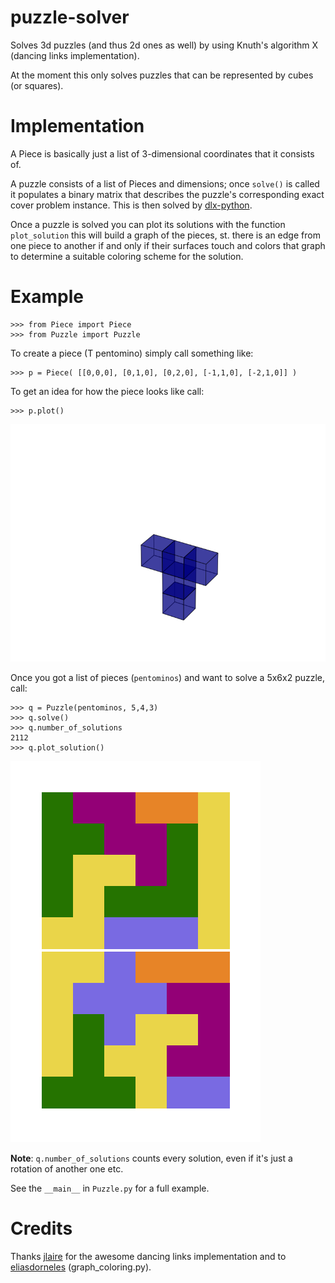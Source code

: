 # puzzle-solver
Solves 3d puzzles (and thus 2d ones as well) by using Knuth's algorithm X (dancing links implementation).

At the moment this only solves puzzles that can be represented by cubes (or squares).

# Implementation

A Piece is basically just a list of 3-dimensional coordinates that it consists of.

A puzzle consists of a list of Pieces and dimensions; once `solve()` is called it populates a binary matrix that describes the puzzle's corresponding exact cover problem instance. This is then solved by [dlx-python](https://github.com/bforte/dlx-python).

Once a puzzle is solved you can plot its solutions with the function `plot_solution` this will build a graph of the pieces, st. there is an edge from one piece to another if and only if their surfaces touch and colors that graph to determine a suitable coloring scheme for the solution.

# Example

```
>>> from Piece import Piece
>>> from Puzzle import Puzzle
```

To create a piece (T pentomino) simply call something like:

```
>>> p = Piece( [[0,0,0], [0,1,0], [0,2,0], [-1,1,0], [-2,1,0]] )
```

To get an idea for how the piece looks like call:

```
>>> p.plot()
```
![Image of the just created Piece p](https://github.com/bforte/puzzle-solver/blob/master/imgs/T.png)

Once you got a list of pieces (`pentominos`) and want to solve a 5x6x2 puzzle, call:

```
>>> q = Puzzle(pentominos, 5,4,3)
>>> q.solve()
>>> q.number_of_solutions
2112
>>> q.plot_solution()
```
![Image of a solution to the just created puzzle](https://github.com/bforte/puzzle-solver/blob/master/imgs/6x5x2-803.png)

**Note**: `q.number_of_solutions` counts every solution, even if it's just a rotation of another one etc.

See the `__main__` in `Puzzle.py` for a full example.

# Credits

Thanks [jlaire](https://github.com/jlaire) for the awesome dancing links implementation and to [eliasdorneles](https://github.com/eliasdorneles) (graph_coloring.py).
